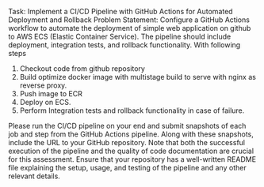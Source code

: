Task: Implement a CI/CD Pipeline with GitHub Actions for Automated Deployment and Rollback
Problem Statement: Configure a GitHub Actions workflow to automate the deployment of simple web application on github to AWS ECS (Elastic Container Service). The pipeline should include deployment, integration tests, and rollback functionality. With following steps
1.	Checkout code from github repository
2.	Build optimize docker image with multistage build to serve with nginx as reverse proxy.
3.	Push image to ECR
4.	Deploy on ECS.
5.	Perform Integration tests and rollback functionality in case of failure.

Please run the CI/CD pipeline on your end and submit snapshots of each job and step from the GitHub Actions pipeline. Along with these snapshots, include the URL to your GitHub repository. Note that both the successful execution of the pipeline and the quality of code documentation are crucial for this assessment. Ensure that your repository has a well-written README file explaining the setup, usage, and testing of the pipeline and any other relevant details.
